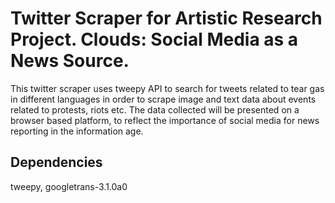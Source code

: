 # Twitter Scraper for Artistic Research Project. Clouds: Social Media as a News Source.
This twitter scraper uses tweepy API to search for tweets related to tear gas in different languages in order to scrape image and text data about events related to protests, riots etc. The data collected will be presented on a browser based platform, to reflect the importance of social media for news reporting in the information age.

## Dependencies
tweepy, googletrans-3.1.0a0


